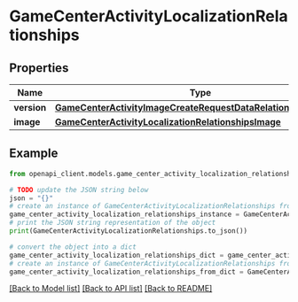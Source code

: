 # GameCenterActivityLocalizationRelationships


## Properties

Name | Type | Description | Notes
------------ | ------------- | ------------- | -------------
**version** | [**GameCenterActivityImageCreateRequestDataRelationshipsVersion**](GameCenterActivityImageCreateRequestDataRelationshipsVersion.md) |  | [optional] 
**image** | [**GameCenterActivityLocalizationRelationshipsImage**](GameCenterActivityLocalizationRelationshipsImage.md) |  | [optional] 

## Example

```python
from openapi_client.models.game_center_activity_localization_relationships import GameCenterActivityLocalizationRelationships

# TODO update the JSON string below
json = "{}"
# create an instance of GameCenterActivityLocalizationRelationships from a JSON string
game_center_activity_localization_relationships_instance = GameCenterActivityLocalizationRelationships.from_json(json)
# print the JSON string representation of the object
print(GameCenterActivityLocalizationRelationships.to_json())

# convert the object into a dict
game_center_activity_localization_relationships_dict = game_center_activity_localization_relationships_instance.to_dict()
# create an instance of GameCenterActivityLocalizationRelationships from a dict
game_center_activity_localization_relationships_from_dict = GameCenterActivityLocalizationRelationships.from_dict(game_center_activity_localization_relationships_dict)
```
[[Back to Model list]](../README.md#documentation-for-models) [[Back to API list]](../README.md#documentation-for-api-endpoints) [[Back to README]](../README.md)



